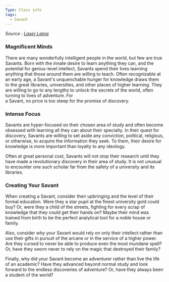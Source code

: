 ```yaml
---
Type: Class info
tags:
  - Savant
---
```

_Source : [Laser Lama](https://www.gmbinder.com/share/-M0ZVK6ndhFyImQPF_aJ)_
### Magnificent Minds

There are many wonderfully intelligent people in the world, but few are true Savants. Born with the innate desire to learn anything they can, and the potential for genius-level intellect, Savants spend their lives learning anything that those around them are willing to teach. Often recognizable at an early age, a Savant's unquenchable hunger for knowledge draws them to the great libraries, universities, and other places of higher learning. They are willing to go to any lengths to unlock the secrets of the world, often turning to lives of adventure. For  
a Savant, no price is too steep for the promise of discovery.

### Intense Focus

Savants are hyper-focused on their chosen area of study and often become obsessed with learning all they can about their specialty. In their quest for discovery, Savants are willing to set aside any conviction, political, religious, or otherwise, to acquire the information they seek. To them, their desire for knowledge is more important than loyalty to any ideology.

Often at great personal cost, Savants will not stop their research until they have made a revolutionary discovery in their area of study. It is not unusual to encounter one such scholar far from the safety of a university and its libraries.

### Creating  Your Savant

When creating a Savant, consider their upbringing and the level of their formal education. Were they a star pupil at the finest university gold could buy? Or, were they a child of the streets, fighting for every scrap of knowledge that they could get their hands on? Maybe their mind was trained from birth to be the perfect analytical tool for a noble house or family.

Also, consider why your Savant would rely on only their intellect rather than use their gifts in pursuit of the arcane or in the service of a higher power. Are they cursed to never be able to produce even the most mundane spell? Or, have they sworn never to rely on the magic that destroyed their family?

Finally, why did your Savant become an adventurer rather than live the life of an academic? Have they advanced beyond normal study and look forward to the endless discoveries of adventure? Or, have they always been a student of the world?

